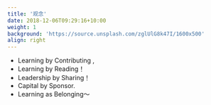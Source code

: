 ```yaml
---
title: '观念'
date: 2018-12-06T09:29:16+10:00
weight: 1
background: 'https://source.unsplash.com/zglUlG8k47I/1600x500'
align: right
---
```


+ Learning by Contributing ,
+ Learning by Reading！
+ Leadership by Sharing！
+ Capital by Sponsor.
+ Learning as Belonging～ 
